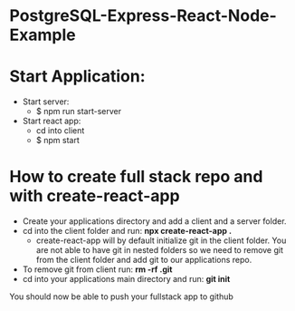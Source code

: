 # PostgreSQL-Express-React-Node-Example

# Start Application:
- Start server:
  * $ npm run start-server
- Start react app:
  * cd into client
  * $ npm start

# How to create full stack repo and with create-react-app
- Create your applications directory and add a client and a server folder.
- cd into the client folder and run: **npx create-react-app .**
  * create-react-app will by default initialize git in the client folder. You are not able to have git in nested folders so we need to remove git from the client folder and add git to our applications repo.
- To remove git from client run: **rm -rf .git**
- cd into your applications main directory and run: **git init**

You should now be able to push your fullstack app to github